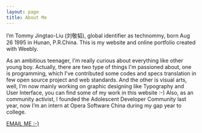 ```yaml
---
layout: page
title: About Me
---
```


<!--![ADConf 2013]({{ site.url }}/assets/me_at_adconf_2013.png)-->

<p>
	I’m Tommy Jingtao-Liu (刘敬韬), global identifier as technommy, born Aug 26 1995 in Hunan, P.R.China. This is my website and online portfolio created with Weebly. 
</p>
<p>
	As an ambitious teenager, I'm really curious about everything like other young boy. Actually, there are two type of things I'm passioned about, one is programming, which I've contributed some codes and specs translation in few open source project and web standards. And the other is visual arts, well, I'm now mainly working on graphic designing like Typography and User Interface, you can find some of my work in this website :-) Also, as an community activist, I founded the Adolescent Developer Community last year, now I’m an intern at Opera Software China during my gap year to college.
</p>

<a href="mailto:technologier@gmail.com" target="_blank" class="big-button blue">EMAIL ME :-)</a>

<!--
	Tribution! Much appreciated to [/muan](https://github.com/muan) for created such fabulous theme on Jekyll.
-->
